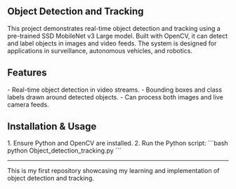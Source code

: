 
<h2>Object Detection and Tracking</h2>

This project demonstrates real-time object detection and tracking using a pre-trained SSD MobileNet v3 Large model. Built with OpenCV, it can detect and label objects in images and video feeds. The system is designed for applications in surveillance, autonomous vehicles, and robotics.

<h2>Features</h2>
- Real-time object detection in video streams.
- Bounding boxes and class labels drawn around detected objects.
- Can process both images and live camera feeds.

<h2>Installation & Usage</h2>
1. Ensure Python and OpenCV are installed.
2. Run the Python script:
   ```bash
   python Object_detection_tracking.py
   ```

<br>
<hr>
This is my first repository showcasing my learning and implementation of object detection and tracking.


